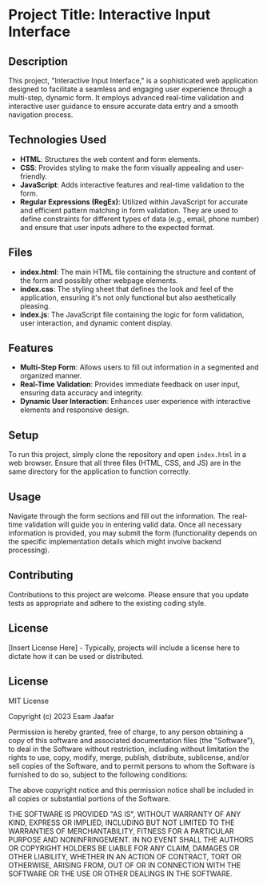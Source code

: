 
# Project Title: Interactive Input Interface

## Description
This project, "Interactive Input Interface," is a sophisticated web application designed to facilitate a seamless and engaging user experience through a multi-step, dynamic form. It employs advanced real-time validation and interactive user guidance to ensure accurate data entry and a smooth navigation process.

## Technologies Used
- **HTML**: Structures the web content and form elements.
- **CSS**: Provides styling to make the form visually appealing and user-friendly.
- **JavaScript**: Adds interactive features and real-time validation to the form.
- **Regular Expressions (RegEx)**: Utilized within JavaScript for accurate and efficient pattern matching in form validation. They are used to define constraints for different types of data (e.g., email, phone number) and ensure that user inputs adhere to the expected format.

## Files
- **index.html**: The main HTML file containing the structure and content of the form and possibly other webpage elements.
- **index.css**: The styling sheet that defines the look and feel of the application, ensuring it's not only functional but also aesthetically pleasing.
- **index.js**: The JavaScript file containing the logic for form validation, user interaction, and dynamic content display.

## Features
- **Multi-Step Form**: Allows users to fill out information in a segmented and organized manner.
- **Real-Time Validation**: Provides immediate feedback on user input, ensuring data accuracy and integrity.
- **Dynamic User Interaction**: Enhances user experience with interactive elements and responsive design.

## Setup
To run this project, simply clone the repository and open `index.html` in a web browser. Ensure that all three files (HTML, CSS, and JS) are in the same directory for the application to function correctly.

## Usage
Navigate through the form sections and fill out the information. The real-time validation will guide you in entering valid data. Once all necessary information is provided, you may submit the form (functionality depends on the specific implementation details which might involve backend processing).

## Contributing
Contributions to this project are welcome. Please ensure that you update tests as appropriate and adhere to the existing coding style.

## License
[Insert License Here] - Typically, projects will include a license here to dictate how it can be used or distributed.

## License

MIT License

Copyright (c) 2023 Esam Jaafar

Permission is hereby granted, free of charge, to any person obtaining a copy
of this software and associated documentation files (the "Software"), to deal
in the Software without restriction, including without limitation the rights
to use, copy, modify, merge, publish, distribute, sublicense, and/or sell
copies of the Software, and to permit persons to whom the Software is
furnished to do so, subject to the following conditions:

The above copyright notice and this permission notice shall be included in all
copies or substantial portions of the Software.

THE SOFTWARE IS PROVIDED "AS IS", WITHOUT WARRANTY OF ANY KIND, EXPRESS OR
IMPLIED, INCLUDING BUT NOT LIMITED TO THE WARRANTIES OF MERCHANTABILITY,
FITNESS FOR A PARTICULAR PURPOSE AND NONINFRINGEMENT. IN NO EVENT SHALL THE
AUTHORS OR COPYRIGHT HOLDERS BE LIABLE FOR ANY CLAIM, DAMAGES OR OTHER
LIABILITY, WHETHER IN AN ACTION OF CONTRACT, TORT OR OTHERWISE, ARISING FROM,
OUT OF OR IN CONNECTION WITH THE SOFTWARE OR THE USE OR OTHER DEALINGS IN THE
SOFTWARE.
